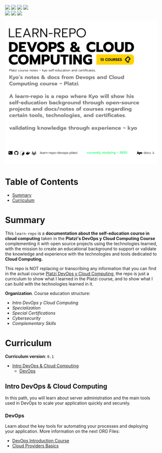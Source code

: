 <p align="left"> 
<a href="https://www.reddit.com/user/kyonax_on"><img src="https://img.shields.io/reddit/user-karma/combined/kyonax_on?style=social&logo=reddit&logoColor=%23FFD400&labelColor=%23FFD400&color=%23FFD400"/><a/>
<a href="https://twitter.com/kyonax_on_tech" target="_blank"><img src="https://img.shields.io/twitter/url?url=https%3A%2F%2Ftwitter.com%2Fkyonax_on_tech&style=social&logoColor=%23FFD400&label=Twitter"/><a/>
<a href="https://www.instagram.com/is.kyonax/" target="_blank"><img src="https://img.shields.io/twitter/url?url=https%3A%2F%2Finstagram.com%2Fis.kyonax&style=social&logo=instagram&logoColor=%23FFD400&label=Instagram"/><a/>
<a href="https://www.linkedin.com/in/kyonax/" target="_blank"><img src="https://img.shields.io/twitter/url?url=https%3A%2F%2Fwww.linkedin.com%2Fin%2Fkyonax%2F&style=social&logo=linkedin&logoColor=%23FFD400&label=Linkedin"/><a/> <br/>
<img src="https://img.shields.io/github/languages/code-size/Kyonax/learn-repo-devops-platzi?logoColor=%23FFD400&labelColor=%23FFD400&color=%23FFD400"/>
<img src="https://img.shields.io/github/languages/top/Kyonax/learn-repo-devops-platzi?logoColor=%23FFD400&labelColor=%23FFD400&color=%23FFD400"/>
<img src="https://img.shields.io/github/last-commit/Kyonax/learn-repo-devops-platzi?logoColor=%23FFD400&labelColor=%23FFD400&color=%23FFD400"/>
<p/>

<p align="left">
  <a id="cover" href="#cover">
    <picture>
      <source media="(prefers-color-scheme: dark)" srcset="github/dark.png">
      <img style="white-space:pre-wrap" alt="A learn-repo is a repo where Kyo will show his 
self-education background through open-source 
projects and docs/notes of courses regarding 
certain tools, technologies, and certificates." src="github/light.png">
    </picture>
  </a>
</p>

# Table of Contents
- [Summary](#summary)
- [Curriculum](#curriculum)


# Summary
This `learn-repo` is a **documentation about the self-education course in cloud computing** taken in the **Platzi's DevOps y Cloud Computing Course** complementing it with open source projects using the technologies learned, with the mission to create an educational background to support or validate the knowledge and experience with the technologies and tools dedicated to **Cloud Computing.**

This repo is NOT replacing or transcribing any information that you can find in the actual course [Platzi DevOps y Cloud Computing](https://platzi.com/escuela/devops-cloud/), the repo is just a curriculum to show what I learned in the Platzi course, and to show what I can build with the technologies learned in it.

**Organization**. Course education structure:
- *Intro DevOps y Cloud Computing*
- *Specialization*
- *Special Certifications*
- *Cybersecurity*
- *Complementary Skills*

# Curriculum
**Curriculum version**: `0.1`
- [Intro DevOps & Cloud Computing](#intro-devops-&-cloud-computing)
  - [DevOps](#devops)

## Intro DevOps & Cloud Computing
In this path, you will learn about server administration and the main tools used in DevOps to scale your application quickly and securely.

### DevOps
Learn about the key tools for automating your processes and deploying your application. More information on the next ORG Files:
 - [DevOps Introduction Course](DevOps/devops-introduction.org)
 - [Cloud Providers Basics](DevOps/cloud-providers.org)
